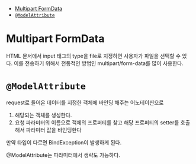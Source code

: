 - [Multipart FormData](#multipart-formdata)
- [`@ModelAttribute`](#modelattribute)



# Multipart FormData
HTML 문서에서 input 태그의 type을 file로 지정하면 사용자가 파일을 선택할 수 있다. 이를 전송하기 위해서 전통적인 방법인 multipart/form-data를 많이 사용한다.

# `@ModelAttribute`
request로 들어온 데이터를 지정한 객체에 바인딩 해주는 어노테이션으로

1. 해당되는 객체를 생성한다.
2. 요청 파라미터의 이름으로 객체의 프로퍼티를 찾고 해당 프로퍼티의 setter를 호출해서 파라미터 값을 바인딩한다

만약 타입이 다르면 BindException이 발생하게 된다.

@ModelAttribute는 파라미터에서 생략도 가능하다.
